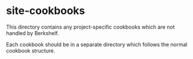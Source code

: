 # site-cookbooks

This directory contains any project-specific cookbooks which are not handled by Berkshelf.

Each cookbook should be in a separate directory which follows the normal cookbook structure.
